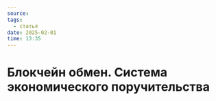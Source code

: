 ```yaml
---
source: 
tags:
  - статья
date: 2025-02-01
time: 13:35
---
```


# Блокчейн обмен. Система экономического поручительства

